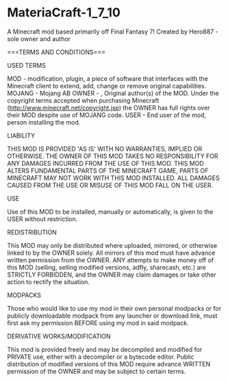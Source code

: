 # MateriaCraft-1_7_10
A Minecraft mod based primarily off Final Fantasy 7!
Created by Hero887 - sole owner and author

===TERMS AND CONDITIONS===

USED TERMS

MOD - modification, plugin, a piece of software that interfaces with the Minecraft client to extend, add, change or remove original capabilities.
MOJANG - Mojang AB
OWNER - , Original author(s) of the MOD. Under the copyright terms accepted when purchasing Minecraft (http://www.minecraft.net/copyright.jsp) the OWNER has full rights over their MOD despite use of MOJANG code.
USER - End user of the mod, person installing the mod.

LIABILITY

THIS MOD IS PROVIDED 'AS IS' WITH NO WARRANTIES, IMPLIED OR OTHERWISE. THE OWNER OF THIS MOD TAKES NO RESPONSIBILITY FOR ANY DAMAGES INCURRED FROM THE USE OF THIS MOD. THIS MOD ALTERS FUNDAMENTAL PARTS OF THE MINECRAFT GAME, PARTS OF MINECRAFT MAY NOT WORK WITH THIS MOD INSTALLED. ALL DAMAGES CAUSED FROM THE USE OR MISUSE OF THIS MOD FALL ON THE USER.

USE

Use of this MOD to be installed, manually or automatically, is given to the USER without restriction.

REDISTRIBUTION

This MOD may only be distributed where uploaded, mirrored, or otherwise linked to by the OWNER solely. All mirrors of this mod must have advance written permission from the OWNER. ANY attempts to make money off of this MOD (selling, selling modified versions, adfly, sharecash, etc.) are STRICTLY FORBIDDEN, and the OWNER may claim damages or take other action to rectify the situation.

MODPACKS

Those who would like to use my mod in their own personal modpacks or for publicly downloadable modpack from any launcher or download link, must first ask my permission BEFORE using my mod in said modpack.

DERIVATIVE WORKS/MODIFICATION

This mod is provided freely and may be decompiled and modified for PRIVATE use, either with a decompiler or a bytecode editor. Public distribution of modified versions of this MOD require advance WRITTEN permission of the OWNER and may be subject to certain terms. 
